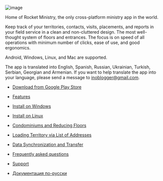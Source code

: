 ![image](https://github.com/antorix/Rocket-Ministry/assets/9825468/e2e8a9ff-66ce-42b5-9da3-51683c1a5492)

Home of Rocket Ministry, the only cross-platform ministry app in the world.

Keep track of your territories, contacts, visits, placements, and reports in your field service in a clean and non-cluttered design. The most well-thought system of floors and entrances. The focus is on speed of all operations with minimum number of clicks, ease of use, and good ergonomics.

Android, Windows, Linux, and Mac are supported.

The app is translated into English, Spanish, Russian, Ukrainian, Turkish, Serbian, Georgian and Armenian. If you want to help translate the app into your language, please send a message to [inoblogger@gmail.com](mailto:inoblogger@gmail.com).

* [Download from Google Play Store](https://play.google.com/store/apps/details?id=org.rocketministry)

* [Features](https://github.com/antorix/Rocket-Ministry/wiki#features)

* [Install on Windows](https://github.com/antorix/Rocket-Ministry/wiki#windows)
 
* [Install on Linux](https://github.com/antorix/Rocket-Ministry/wiki#linux)

* [Condominiums and Reducing Floors](https://github.com/antorix/Rocket-Ministry/wiki#condominiums-and-reducing-floors)

* [Loading Territory via List of Addresses](https://github.com/antorix/Rocket-Ministry/wiki#loading-territory-via-list-of-addresses)

* [Data Synchronization and Transfer](https://github.com/antorix/Rocket-Ministry/wiki#data-synchronization-and-transfer)
 
* [Frequently asked questions](https://github.com/antorix/Rocket-Ministry/wiki#faq)

* [Support](https://github.com/antorix/Rocket-Ministry/wiki#support)

* [Документация по-русски](https://github.com/antorix/Rocket-Ministry/wiki/ru)
